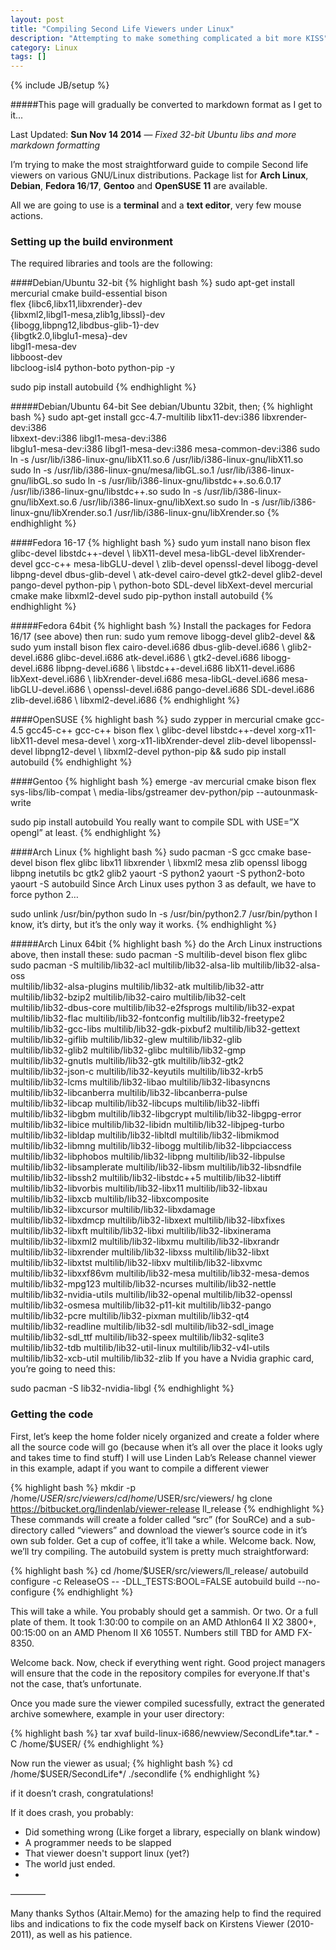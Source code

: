 ```yaml
---
layout: post
title: "Compiling Second Life Viewers under Linux"
description: "Attempting to make something complicated a bit more KISS"
category: Linux
tags: []
---
```

{% include JB/setup %}

#####This page will gradually be converted to markdown format as I get to it...

Last Updated: **Sun Nov 14 2014** — _Fixed 32-bit Ubuntu libs and more markdown formatting_

I’m trying to make the most straightforward guide to compile Second life viewers on various GNU/Linux distributions. Package list for **Arch Linux**, **Debian**, **Fedora 16**/**17**, **Gentoo** and **OpenSUSE 11** are available.

All we are going to use is a **terminal** and a **text editor**, very few mouse actions.

### Setting up the build environment

The required libraries and tools are the following:

####Debian/Ubuntu 32-bit
{% highlight bash %}
sudo apt-get install \
mercurial cmake build-essential bison \
 flex {libc6,libx11,libxrender}-dev \
 {libxml2,libgl1-mesa,zlib1g,libssl}-dev \
 {libogg,libpng12,libdbus-glib-1}-dev \
 {libgtk2.0,libglu1-mesa}-dev \
 libgl1-mesa-dev \
 libboost-dev \
 libcloog-isl4 python-boto python-pip -y

sudo pip install autobuild
{% endhighlight %}

#####Debian/Ubuntu 64-bit
See debian/Ubuntu 32bit, then;
{% highlight bash %}
sudo apt-get install gcc-4.7-multilib libx11-dev:i386 libxrender-dev:i386\
 libxext-dev:i386 libgl1-mesa-dev:i386 \
 libglu1-mesa-dev:i386 libgl1-mesa-dev:i386 mesa-common-dev:i386
sudo ln -s /usr/lib/i386-linux-gnu/libX11.so.6 /usr/lib/i386-linux-gnu/libX11.so
sudo ln -s /usr/lib/i386-linux-gnu/mesa/libGL.so.1 /usr/lib/i386-linux-gnu/libGL.so
sudo ln -s /usr/lib/i386-linux-gnu/libstdc++.so.6.0.17 /usr/lib/i386-linux-gnu/libstdc++.so
sudo ln -s /usr/lib/i386-linux-gnu/libXext.so.6 /usr/lib/i386-linux-gnu/libXext.so
sudo ln -s /usr/lib/i386-linux-gnu/libXrender.so.1 /usr/lib/i386-linux-gnu/libXrender.so
{% endhighlight %}

####Fedora 16-17
{% highlight bash %}
sudo yum install nano bison flex glibc-devel libstdc++-devel  \\
libX11-devel mesa-libGL-devel libXrender-devel gcc-c++ mesa-libGLU-devel  \\
zlib-devel openssl-devel libogg-devel libpng-devel dbus-glib-devel  \\
atk-devel cairo-devel gtk2-devel glib2-devel pango-devel python-pip  \\
python-boto SDL-devel libXext-devel mercurial cmake make libxml2-devel
sudo pip-python install autobuild
{% endhighlight %}

#####Fedora 64bit
{% highlight bash %}
Install the packages for Fedora 16/17 (see above) then run:
sudo yum remove libogg-devel glib2-devel &&
sudo yum install bison flex cairo-devel.i686 dbus-glib-devel.i686  \\
glib2-devel.i686 glibc-devel.i686 atk-devel.i686  \\
gtk2-devel.i686 libogg-devel.i686 libpng-devel.i686  \\
libstdc++-devel.i686 libX11-devel.i686 libXext-devel.i686  \\
libXrender-devel.i686 mesa-libGL-devel.i686 mesa-libGLU-devel.i686  \\
openssl-devel.i686 pango-devel.i686 SDL-devel.i686 zlib-devel.i686  \\
libxml2-devel.i686
{% endhighlight %}

####OpenSUSE
{% highlight bash %}
sudo zypper in mercurial cmake gcc-4.5 gcc45-c++ gcc-c++ bison flex  \\
glibc-devel libstdc++-devel xorg-x11-libX11-devel mesa-devel  \\
xorg-x11-libXrender-devel zlib-devel libopenssl-devel libpng12-devel  \\
libxml2-devel python-pip
&& sudo pip install autobuild
{% endhighlight %}

####Gentoo
{% highlight bash %}
emerge -av mercurial cmake bison flex sys-libs/lib-compat  \\
media-libs/gstreamer dev-python/pip --autounmask-write

sudo pip install autobuild
You really want to compile SDL with USE=”X opengl” at least.
{% endhighlight %}

####Arch Linux
{% highlight bash %}
sudo pacman -S gcc cmake base-devel bison flex glibc libx11 libxrender  \\
libxml2 mesa zlib openssl libogg libpng inetutils bc gtk2 glib2
yaourt -S python2
yaourt -S python2-boto
yaourt -S autobuild
Since Arch Linux uses python 3 as default, we have to force python 2…

sudo unlink /usr/bin/python
sudo ln -s /usr/bin/python2.7 /usr/bin/python
I know, it’s dirty, but it’s the only way it works.
{% endhighlight %}

#####Arch Linux 64bit
{% highlight bash %}
do the Arch Linux instructions above, then install these:
sudo pacman -S multilib-devel bison flex glibc
sudo pacman -S multilib/lib32-acl multilib/lib32-alsa-lib multilib/lib32-alsa-oss \
multilib/lib32-alsa-plugins multilib/lib32-atk multilib/lib32-attr \
multilib/lib32-bzip2 multilib/lib32-cairo multilib/lib32-celt \
multilib/lib32-dbus-core multilib/lib32-e2fsprogs multilib/lib32-expat \
multilib/lib32-flac multilib/lib32-fontconfig multilib/lib32-freetype2 \
multilib/lib32-gcc-libs multilib/lib32-gdk-pixbuf2 multilib/lib32-gettext \
multilib/lib32-giflib multilib/lib32-glew multilib/lib32-glib \
multilib/lib32-glib2 multilib/lib32-glibc multilib/lib32-gmp \
multilib/lib32-gnutls multilib/lib32-gtk multilib/lib32-gtk2 \
multilib/lib32-json-c multilib/lib32-keyutils multilib/lib32-krb5 \
multilib/lib32-lcms multilib/lib32-libao multilib/lib32-libasyncns \
multilib/lib32-libcanberra multilib/lib32-libcanberra-pulse \
multilib/lib32-libcap multilib/lib32-libcups multilib/lib32-libffi \
multilib/lib32-libgbm multilib/lib32-libgcrypt multilib/lib32-libgpg-error \
multilib/lib32-libice multilib/lib32-libidn multilib/lib32-libjpeg-turbo \
multilib/lib32-libldap multilib/lib32-libltdl multilib/lib32-libmikmod \
multilib/lib32-libmng multilib/lib32-libogg multilib/lib32-libpciaccess \
multilib/lib32-libphobos multilib/lib32-libpng multilib/lib32-libpulse \
multilib/lib32-libsamplerate multilib/lib32-libsm multilib/lib32-libsndfile \
multilib/lib32-libssh2 multilib/lib32-libstdc++5 multilib/lib32-libtiff \
multilib/lib32-libvorbis multilib/lib32-libx11 multilib/lib32-libxau \
multilib/lib32-libxcb multilib/lib32-libxcomposite \
multilib/lib32-libxcursor multilib/lib32-libxdamage \
multilib/lib32-libxdmcp multilib/lib32-libxext multilib/lib32-libxfixes \
multilib/lib32-libxft multilib/lib32-libxi multilib/lib32-libxinerama \
multilib/lib32-libxml2 multilib/lib32-libxmu multilib/lib32-libxrandr \
multilib/lib32-libxrender multilib/lib32-libxss multilib/lib32-libxt \
multilib/lib32-libxtst multilib/lib32-libxv multilib/lib32-libxvmc \
multilib/lib32-libxxf86vm multilib/lib32-mesa multilib/lib32-mesa-demos \
multilib/lib32-mpg123 multilib/lib32-ncurses multilib/lib32-nettle \
multilib/lib32-nvidia-utils multilib/lib32-openal multilib/lib32-openssl \
multilib/lib32-osmesa multilib/lib32-p11-kit multilib/lib32-pango \
multilib/lib32-pcre multilib/lib32-pixman multilib/lib32-qt4 \
multilib/lib32-readline multilib/lib32-sdl multilib/lib32-sdl_image \
multilib/lib32-sdl_ttf multilib/lib32-speex multilib/lib32-sqlite3 \
multilib/lib32-tdb multilib/lib32-util-linux multilib/lib32-v4l-utils \
multilib/lib32-xcb-util multilib/lib32-zlib
If you have a Nvidia graphic card, you’re going to need this:

sudo pacman -S lib32-nvidia-libgl
{% endhighlight %}

### Getting the code
First, let’s keep the home folder nicely organized and create a folder where all the source code will go (because when it’s all over the place it looks ugly and takes time to find stuff)
I will use Linden Lab’s Release channel viewer in this example, adapt if you want to compile a different viewer

{% highlight bash %}
mkdir -p /home/$USER/src/viewers/
cd /home/$USER/src/viewers/
hg clone https://bitbucket.org/lindenlab/viewer-release ll_release
{% endhighlight %}
These commands will create a folder called “src” (for SouRCe) and a sub-directory called “viewers” and download the viewer’s source code in it’s own sub folder.
Get a cup of coffee, it’ll take a while.
Welcome back.
Now, we’ll try compiling.
The autobuild system is pretty much straightforward:

{% highlight bash %}
cd /home/$USER/src/viewers/ll_release/
autobuild configure -c ReleaseOS -- -DLL_TESTS:BOOL=FALSE
autobuild build --no-configure
{% endhighlight %}

This will take a while. You probably should get a sammish. Or two. Or a full plate of them.
It took 1:30:00 to compile on an AMD Athlon64 II X2 3800+, 00:15:00 on an AMD Phenom II X6 1055T. Numbers still TBD for AMD FX-8350.

Welcome back.
Now, check if everything went right. Good project managers will ensure that the code in the repository compiles for everyone.If that's not the case, that’s unfortunate.

Once you made sure the viewer compiled sucessfully, extract the generated archive somewhere, example in your user directory:

{% highlight bash %}
tar xvaf build-linux-i686/newview/SecondLife*.tar.* -C /home/$USER/
{% endhighlight %}

Now run the viewer as usual;
{% highlight bash %}
cd /home/$USER/SecondLife*/
./secondlife
{% endhighlight %}

if it doesn’t crash, congratulations!

If it does crash, you probably:
* Did something wrong (Like forget a library, especially on blank window)
* A programmer needs to be slapped
* That viewer doesn't support linux (yet?)
* The world just ended.
* 
————

Many thanks Sythos (Altair.Memo) for the amazing help to find the required libs
    and indications to fix the code myself back on Kirstens Viewer (2010-2011),
    as well as his patience.
